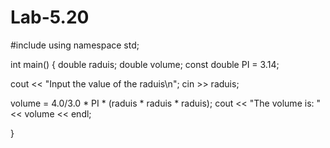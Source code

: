 # Lab-5.20
#include <iostream>
using namespace std;

int main() {
  double raduis;
  double volume;
  const double PI = 3.14; 
  
  cout << "Input the value of the raduis\n";
  cin >> raduis; 

  volume = 4.0/3.0 * PI * (raduis * raduis * raduis);
  cout << "The volume is: " << volume << endl; 
  



}
